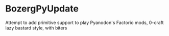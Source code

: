 # BozergPyUpdate
Attempt to add primitive support to play Pyanodon's Factorio mods, 0-craft lazy bastard style, with biters